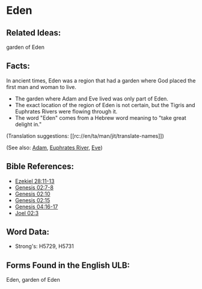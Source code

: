 # Eden

## Related Ideas:

garden of Eden


## Facts:

In ancient times, Eden was a region that had a garden where God placed the first man and woman to live.

* The garden where Adam and Eve lived was only part of Eden.
* The exact location of the region of Eden is not certain, but the Tigris and Euphrates Rivers were flowing through it.
* The word "Eden" comes from a Hebrew word meaning to "take great delight in."

(Translation suggestions: [[rc://en/ta/man/jit/translate-names]])

(See also: [Adam](../names/adam.md), [Euphrates River](../names/euphrates.md), [Eve](../names/eve.md))

## Bible References:

* [Ezekiel 28:11-13](rc://en/tn/help/ezk/28/11)
* [Genesis 02:7-8](rc://en/tn/help/gen/02/07)
* [Genesis 02:10](rc://en/tn/help/gen/02/10)
* [Genesis 02:15](rc://en/tn/help/gen/02/15)
* [Genesis 04:16-17](rc://en/tn/help/gen/04/16)
* [Joel 02:3](rc://en/tn/help/jol/02/3)

## Word Data:

* Strong's: H5729, H5731

## Forms Found in the English ULB:

Eden, garden of Eden


